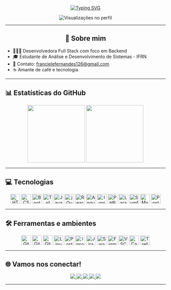 <div align="center">

[![Typing SVG](https://readme-typing-svg.demolab.com?font=Poppins&weight=900&size=25&duration=3000&pause=1000&color=0093FF&center=true&width=600&lines=%3CHello+World%2F%3E;~+Meu+nome+%C3%A9+Franciele+Fernandes+~;-+Tenho+26+anos+-;%7BSou+apaixonada+por+Tecnologia%7D;%3CBem-vindo+(a)+ao+meu+perfil%2F%3E)](https://git.io/typing-svg)

</div>

<p align="center">
  <img src="https://komarev.com/ghpvc/?username=Francielefernandes06&style=flat-square&color=fc015c" alt="Visualizações no perfil">
</p>

---

<h2 align="center">💙 Sobre mim</h2>

- 👩🏽‍💻 Desenvolvedora Full Stack com foco em Backend
- 🎓 Estudante de Análise e Desenvolvimento de Sistemas - IFRN
- 📧 Contato: francielefernandes126@gmail.com
- ☕ Amante de café e tecnologia

---

## 📊 Estatísticas do GitHub

<div align="center">
  <img height="180em" src="https://github-readme-stats.vercel.app/api?username=Francielefernandes06&show_icons=true&theme=radical&include_all_commits=true&count_private=true"/>
  <img height="180em" src="https://github-readme-stats.vercel.app/api/top-langs/?username=Francielefernandes06&layout=compact&langs_count=7&theme=radical"/>
</div>

---

## 💻 Tecnologias

<div align="center">
  <img src="https://cdn.jsdelivr.net/gh/devicons/devicon/icons/html5/html5-original.svg" alt="HTML5" height="30"/>
  <img src="https://cdn.jsdelivr.net/gh/devicons/devicon/icons/css3/css3-original.svg" alt="CSS3" height="30"/>
  <img src="https://cdn.jsdelivr.net/gh/devicons/devicon/icons/bootstrap/bootstrap-original.svg" alt="Bootstrap" height="30"/>
  <img src="https://cdn.jsdelivr.net/gh/devicons/devicon/icons/tailwindcss/tailwindcss-original.svg" alt="Tailwind" height="30"/>
  <img src="https://cdn.jsdelivr.net/gh/devicons/devicon/icons/javascript/javascript-original.svg" alt="JavaScript" height="30"/>
  <img src="https://cdn.jsdelivr.net/gh/devicons/devicon/icons/jquery/jquery-original-wordmark.svg" alt="jQuery" height="30"/>
  <img src="https://cdn.jsdelivr.net/gh/devicons/devicon/icons/react/react-original.svg" alt="ReactJS" height="30"/>
  <img src="https://cdn.jsdelivr.net/gh/devicons/devicon/icons/angular/angular-original.svg" alt="Angular" height="30"/>
  <img src="https://cdn.jsdelivr.net/gh/devicons/devicon/icons/ionic/ionic-original.svg" alt="Ionic" height="30"/>
  <img src="https://cdn.jsdelivr.net/gh/devicons/devicon/icons/php/php-original.svg" alt="PHP" height="30"/>
  <img src="https://cdn.jsdelivr.net/gh/devicons/devicon/icons/laravel/laravel-original.svg" alt="Laravel" height="30"/>
  <img src="https://cdn.jsdelivr.net/gh/devicons/devicon/icons/symfony/symfony-original-wordmark.svg" alt="Symfony" height="30"/>
  <img src="https://cdn.jsdelivr.net/gh/devicons/devicon/icons/mysql/mysql-original.svg" alt="MySQL" height="30"/>
  <img src="https://cdn.jsdelivr.net/gh/devicons/devicon/icons/postgresql/postgresql-original.svg" alt="PostgreSQL" height="30"/>
</div>

---

## 🛠 Ferramentas e ambientes

<div align="center">
  <img src="https://cdn.jsdelivr.net/gh/devicons/devicon/icons/git/git-original.svg" alt="Git" height="30"/>
  <img src="https://cdn.jsdelivr.net/gh/devicons/devicon/icons/github/github-original.svg" alt="GitHub" height="30"/>
  <img src="https://cdn.jsdelivr.net/gh/devicons/devicon/icons/gitlab/gitlab-original.svg" alt="GitLab" height="30"/>
  <img src="https://cdn.jsdelivr.net/gh/devicons/devicon/icons/linux/linux-original.svg" alt="Linux" height="30"/>
  <img src="https://cdn.jsdelivr.net/gh/devicons/devicon/icons/postman/postman-original.svg" alt="Postman" height="30"/>
  <img src="https://cdn.jsdelivr.net/gh/devicons/devicon/icons/insomnia/insomnia-original.svg" alt="Insomnia" height="30"/>
  <img src="https://cdn.jsdelivr.net/gh/devicons/devicon/icons/jira/jira-original.svg" alt="Jira" height="30"/>
  <img src="https://cdn.jsdelivr.net/gh/devicons/devicon/icons/swagger/swagger-original.svg" alt="Swagger" height="30"/>
  <img src="https://cdn.jsdelivr.net/gh/devicons/devicon/icons/figma/figma-original.svg" alt="Figma" height="30"/>
  <img src="https://cdn.jsdelivr.net/gh/devicons/devicon/icons/vscode/vscode-original.svg" alt="VSCode" height="30"/>
  <img src="https://cdn.jsdelivr.net/gh/devicons/devicon/icons/canva/canva-original.svg" alt="Canva" height="30"/>
  <img src="https://cdn.jsdelivr.net/gh/devicons/devicon/icons/trello/trello-plain.svg" alt="Trello" height="30"/>
</div>

---

## 🌐 Vamos nos conectar!

<div align="center">
  <a href="https://www.linkedin.com/in/desenvolvedora-franciele-fernandes/" target="_blank">
    <img src="https://img.shields.io/badge/-LinkedIn-%230077B5?style=for-the-badge&logo=linkedin&logoColor=white">
  </a>
  <a href="mailto:francielefernandes126@gmail.com" target="_blank">
    <img src="https://img.shields.io/badge/-Gmail-%23d3403a?style=for-the-badge&logo=gmail&logoColor=white">
  </a>
  <a href="https://wa.me/5584994285704?text=Olá,%20Franciele%20Fernandes.%20Tudo%20bem?" target="_blank">
    <img src="https://img.shields.io/badge/-WhatsApp-%2325c862?style=for-the-badge&logo=whatsapp&logoColor=white">
  </a>
  <a href="https://instagram.com/franciele_fernandes06" target="_blank">
    <img src="https://img.shields.io/badge/-Instagram-%23b6008b?style=for-the-badge&logo=instagram&logoColor=white">
  </a>
  <a href="https://www.twitch.tv/franciele_fernandes06" target="_blank">
    <img src="https://img.shields.io/badge/Twitch-9146FF?style=for-the-badge&logo=twitch&logoColor=white">
  </a>
</div>

---

